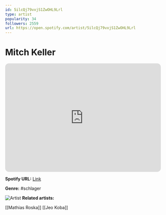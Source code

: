 ```yaml
---
id: 5ilcQj79vxjS1ZwOHL9Lrl
type: artist
popularity: 34
followers: 2559
url: https://open.spotify.com/artist/5ilcQj79vxjS1ZwOHL9Lrl
---
```

# Mitch Keller

<iframe style="border-radius:12px" src="https://open.spotify.com/embed/artist/5ilcQj79vxjS1ZwOHL9Lrl" width="100%" height="352" frameBorder="0" allowfullscreen="" allow="autoplay; clipboard-write; encrypted-media; fullscreen; picture-in-picture" loading="lazy"></iframe>

**Spotify URL:** [Link](https://open.spotify.com/artist/5ilcQj79vxjS1ZwOHL9Lrl)

**Genre:**  #schlager

![Artist](https://i.scdn.co/image/ab6761610000e5eb54edb7afd85d5fe61a6844c0)
**Related artists:**

[[Mathias Roska]]
[[Jeo Koba]]

